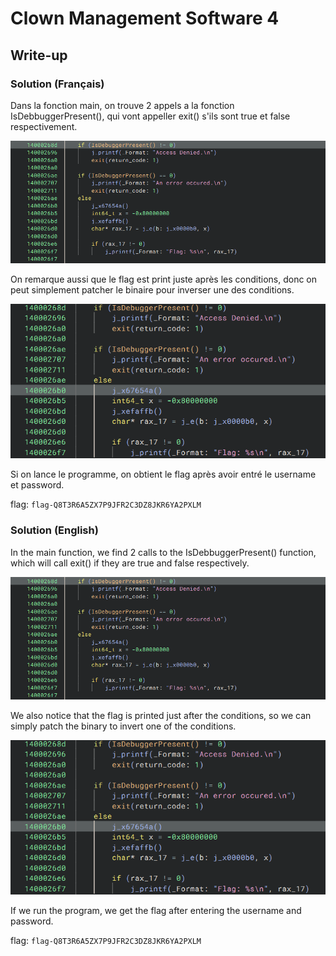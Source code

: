 # Clown Management Software 4
## Write-up
### Solution (Français)
Dans la fonction main, on trouve 2 appels a la fonction IsDebbuggerPresent(), qui vont appeller exit() s'ils sont true et false respectivement.

![main](image.png)

On remarque aussi que le flag est print juste après les conditions, donc on peut simplement patcher le binaire pour inverser une des conditions.

![invert](image-1.png)

Si on lance le programme, on obtient le flag après avoir entré le username et password.

flag: `flag-Q8T3R6A5ZX7P9JFR2C3DZ8JKR6YA2PXLM`


### Solution (English)

In the main function, we find 2 calls to the IsDebbuggerPresent() function, which will call exit() if they are true and false respectively.

![main](image.png)

We also notice that the flag is printed just after the conditions, so we can simply patch the binary to invert one of the conditions.

![invert](image-1.png)

If we run the program, we get the flag after entering the username and password.

flag: `flag-Q8T3R6A5ZX7P9JFR2C3DZ8JKR6YA2PXLM`

